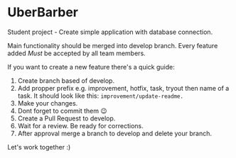 # UberBarber
Student project - Create simple application with database connection.

Main functionality should be merged into develop branch.
Every feature added $Must$ be accepted by all team members.

If you want to create a new feature there's a quick guide:
1. Create branch based of develop.
2. Add propper prefix e.g. improvement, hotfix, task, tryout then name of a task. It should look like this: ```improvement/update-readme.```
3. Make your changes.
4. Dont forget to commit them 😉
5. Create a Pull Request to develop.
6. Wait for a review. Be ready for corrections.
7. After approval merge a branch to develop and delete your branch.

Let's work together :) 
